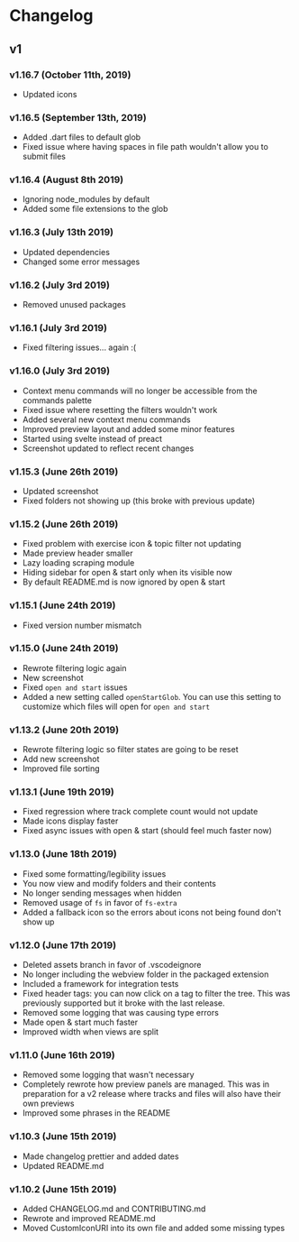 # Changelog

## v1

### v1.16.7 (October 11th, 2019)

- Updated icons

### v1.16.5 (September 13th, 2019)

- Added .dart files to default glob
- Fixed issue where having spaces in file path wouldn't allow you to submit files

### v1.16.4 (August 8th 2019)

- Ignoring node_modules by default
- Added some file extensions to the glob

### v1.16.3 (July 13th 2019)

- Updated dependencies
- Changed some error messages

### v1.16.2 (July 3rd 2019)

- Removed unused packages

### v1.16.1 (July 3rd 2019)

- Fixed filtering issues... again :(

### v1.16.0 (July 3rd 2019)

- Context menu commands will no longer be accessible from the commands palette
- Fixed issue where resetting the filters wouldn't work
- Added several new context menu commands
- Improved preview layout and added some minor features
- Started using svelte instead of preact
- Screenshot updated to reflect recent changes

### v1.15.3 (June 26th 2019)

- Updated screenshot
- Fixed folders not showing up (this broke with previous update)

### v1.15.2 (June 26th 2019)

- Fixed problem with exercise icon & topic filter not updating
- Made preview header smaller
- Lazy loading scraping module
- Hiding sidebar for open & start only when its visible now
- By default README.md is now ignored by open & start

### v1.15.1 (June 24th 2019)

- Fixed version number mismatch

### v1.15.0 (June 24th 2019)

- Rewrote filtering logic again
- New screenshot
- Fixed `open and start` issues
- Added a new setting called `openStartGlob`. You can use this setting to customize which files will open for `open and start`

### v1.13.2 (June 20th 2019)

- Rewrote filtering logic so filter states are going to be reset
- Add new screenshot
- Improved file sorting

### v1.13.1 (June 19th 2019)

- Fixed regression where track complete count would not update
- Made icons display faster
- Fixed async issues with open & start (should feel much faster now)

### v1.13.0 (June 18th 2019)

- Fixed some formatting/legibility issues
- You now view and modify folders and their contents
- No longer sending messages when hidden
- Removed usage of `fs` in favor of `fs-extra`
- Added a fallback icon so the errors about icons not being found don't show up

### v1.12.0 (June 17th 2019)

- Deleted assets branch in favor of .vscodeignore
- No longer including the webview folder in the packaged extension
- Included a framework for integration tests
- Fixed header tags: you can now click on a tag to filter the tree. This was previously supported but it broke with the last release.
- Removed some logging that was causing type errors
- Made open & start much faster
- Improved width when views are split

### v1.11.0 (June 16th 2019)

- Removed some logging that wasn't necessary
- Completely rewrote how preview panels are managed. This was in preparation for a v2 release where tracks and files will also have their own previews
- Improved some phrases in the README

### v1.10.3 (June 15th 2019)

- Made changelog prettier and added dates
- Updated README.md

### v1.10.2 (June 15th 2019)

- Added CHANGELOG.md and CONTRIBUTING.md
- Rewrote and improved README.md
- Moved CustomIconURI into its own file and added some missing types
